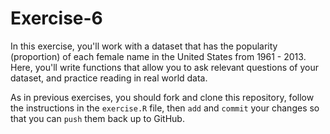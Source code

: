 # Exercise-6

In this exercise, you'll work with a dataset that has the popularity (proportion) of each female name in the United States from 1961 - 2013. Here, you'll write functions that allow you to ask relevant questions of your dataset, and practice reading in real world data.

As in previous exercises, you should fork and clone this repository, follow the instructions in the `exercise.R` file, then `add` and `commit` your changes so that you can `push` them back up to GitHub.
